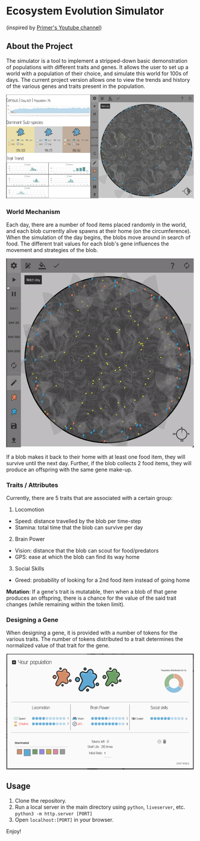 # Ecosystem Evolution Simulator

(inspired by [Primer's Youtube channel](https://www.youtube.com/@PrimerBlobs))

## About the Project

The simulator is a tool to implement a stripped-down basic demonstration of populations with different traits and genes. It allows the user to set up
a world with a population of their choice, and simulate this world for 100s of days. The current project version allows one to view the trends and history
of the various genes and traits present in the population.

![](media/webpage.png)

### World Mechanism

Each day, there are a number of food items placed randomly in the world, and each blob currently alive spawns at their home (on the circumference).
When the simulation of the day begins, the blobs move around in search of food. The different trait values for each blob's gene influences the movement
and strategies of the blob.

![](media/sim_gif.gif)

If a blob makes it back to their home with at least one food item, they will survive until the next day. Further, if the blob collects 2 food items, they
will produce an offspring with the same gene make-up.

### Traits / Attributes

Currently, there are 5 traits that are associated with a certain group:

1. Locomotion
  - Speed: distance travelled by the blob per time-step
  - Stamina: total time that the blob can survive per day
2. Brain Power
  - Vision: distance that the blob can scout for food/predators
  - GPS: ease at which the blob can find its way home
3. Social Skills
  - Greed: probability of looking for a 2nd food item instead of going home
  
**Mutation**: If a gene's trait is mutatable, then when a blob of that gene produces an offspring, there is a chance for the value of the said trait changes (while remaining within the token limit).

### Designing a Gene

When designing a gene, it is provided with a number of tokens for the various traits. The number of tokens distributed to a trait determines the normalized value of that trait for the gene.

![](media/gene_design.png)

## Usage

1. Clone the repository.
2. Run a local server in the main directory using `python`, `liveserver`, etc. ```python3 -m http.server [PORT]```
3. Open `localhost:[PORT]` in your browser.

Enjoy!
